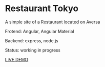 # Restaurant Tokyo

A simple site of a Restaurant located on Aversa

Frotend: Angular, Angular Material

Backend: express, node.js

Status: working in progress

[LIVE DEMO](https://blooming-castle-73555.herokuapp.com/)
